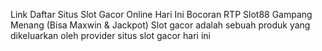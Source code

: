 Link Daftar Situs Slot Gacor Online Hari Ini Bocoran RTP Slot88 Gampang Menang (Bisa Maxwin & Jackpot)
Slot gacor adalah sebuah produk yang dikeluarkan oleh provider situs slot gacor hari ini

